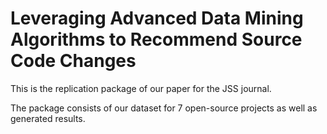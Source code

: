 # Leveraging Advanced Data Mining Algorithms to Recommend Source Code Changes

This is the replication package of our paper for the JSS journal. 

The package consists of our dataset for 7 open-source projects as well as generated results.